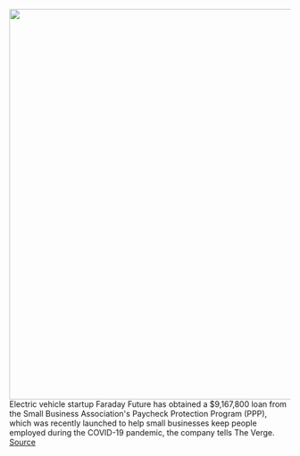 <img src='https://cdn.vox-cdn.com/thumbor/whDmS6JTIrbbgCOlkY2J6NC89mo=/0x0:2040x1360/1200x800/filters:focal(857x517:1183x843)/cdn.vox-cdn.com/uploads/chorus_image/image/66680000/faraday_future_ff91_5232.0.jpg' width='700px' /><br/>
Electric vehicle startup Faraday Future has obtained a $9,167,800 loan from the Small Business Association's Paycheck Protection Program (PPP), which was recently launched to help small businesses keep people employed during the COVID-19 pandemic, the company tells The Verge.
<a href='https://www.theverge.com/2020/4/20/21228241/faraday-future-loan-ev-startup-sba-ppp-workhorse-lucid-motors-rivian'> Source <a/>